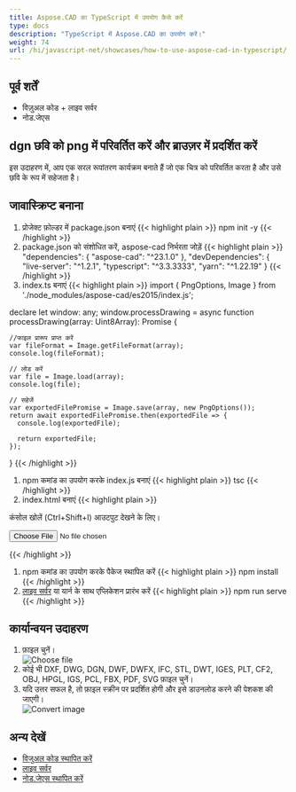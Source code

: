 ```yaml
---
title: Aspose.CAD का TypeScript में उपयोग कैसे करें
type: docs
description: "TypeScript में Aspose.CAD का उपयोग करें।"
weight: 74
url: /hi/javascript-net/showcases/how-to-use-aspose-cad-in-typescript/
---
```



## पूर्व शर्तें
- विज़ुअल कोड + लाइव सर्वर
- नोड.जेएस

## dgn छवि को png में परिवर्तित करें और ब्राउज़र में प्रदर्शित करें

इस उदाहरण में, आप एक सरल रूपांतरण कार्यक्रम बनाते हैं जो एक चित्र को परिवर्तित करता है और उसे छवि के रूप में सहेजता है।

## जावास्क्रिप्ट बनाना

1. प्रोजेक्ट फ़ोल्डर में package.json बनाएं
{{< highlight plain >}}
npm init -y
{{< /highlight >}}
1. package.json को संशोधित करें, aspose-cad निर्भरता जोड़ें
{{< highlight plain >}}
"dependencies": {
    "aspose-cad": "^23.1.0"
  },
 "devDependencies": {
    "live-server": "^1.2.1",
    "typescript": "^3.3.3333",
    "yarn": "^1.22.19"
  }
{{< /highlight >}}
1. index.ts बनाएं
{{< highlight plain >}}
import { PngOptions, Image } from './node_modules/aspose-cad/es2015/index.js';

declare let window: any;
window.processDrawing = async function processDrawing(array: Uint8Array): Promise<any> {

    //फाइल प्रारूप प्राप्त करें
    var fileFormat = Image.getFileFormat(array);
    console.log(fileFormat);
    
    // लोड करें
    var file = Image.load(array);
    console.log(file);
    
    // सहेजें
    var exportedFilePromise = Image.save(array, new PngOptions());
    return await exportedFilePromise.then(exportedFile => {
      console.log(exportedFile);
      
      return exportedFile;
    });
}
{{< /highlight >}}
1. npm कमांड का उपयोग करके index.js बनाएं
{{< highlight plain >}}
tsc
{{< /highlight >}}
1. index.html बनाएं
{{< highlight plain >}}
<!DOCTYPE html>
कंसोल खोलें (Ctrl+Shift+I) आउटपुट देखने के लिए।

<script src="./node_modules/aspose-cad/dotnet.js"></script>
<script type="module" src="./node_modules/aspose-cad/es2015/index-js.js"></script>

<body>
	<input id="file" type="file">
	<img id="image" />
</body>

<script>
window.onload = async function () {
	document.querySelector('input').addEventListener('change', function() {
      var reader = new FileReader();
      reader.onload = function() {
      
          var arrayBuffer = this.result;
          var array = new Uint8Array(arrayBuffer);
          
		  //फाइल प्रारूप प्राप्त करें
		  fileFormat = Aspose.CAD.Image.getFileFormat(array);
          console.log(fileFormat);
		  
		  // लोड करें
		  file = Aspose.CAD.Image.load(array);
          console.log(file);
		  
		  // सहेजें
		  exportedFilePromise = Aspose.CAD.Image.save(array, new Aspose.CAD.PngOptions());
		  exportedFilePromise.then(exportedFile => {
			console.log(exportedFile);
			
			var urlCreator = window.URL || window.webkitURL;
			var blob = new Blob([exportedFile], { type: 'application/octet-stream' });
            var imageUrl = urlCreator.createObjectURL(blob);
            document.querySelector("#image").src = imageUrl;
		  });
      }
	  
      reader.readAsArrayBuffer(this.files[0]);
    }, 
	false);
};
</script>
{{< /highlight >}}

1. npm कमांड का उपयोग करके पैकेज स्थापित करें
{{< highlight plain >}}
npm install
{{< /highlight >}}
1. [लाइव सर्वर](https://marketplace.visualstudio.com/items?itemName=ritwickdey.LiveServer/) या यार्न के साथ एप्लिकेशन प्रारंभ करें
{{< highlight plain >}}
npm run serve
{{< /highlight >}}

## कार्यान्वयन उदाहरण

1. फ़ाइल चुनें।<br>
![Choose file](/cad/_assets/javascript-net/typescript/choose-file.png)<br>
1. कोई भी DXF, DWG, DGN, DWF, DWFX, IFC, STL, DWT, IGES, PLT, CF2, OBJ, HPGL, IGS, PCL, FBX, PDF, SVG फ़ाइल चुनें।
1. यदि उत्तर सफल है, तो फ़ाइल स्क्रीन पर प्रदर्शित होगी और इसे डाउनलोड करने की पेशकश की जाएगी।<br>
![Convert image](/cad/_assets/javascript-net/typescript/convert-image.png)<br>
## अन्य देखें

- [विजुअल कोड स्थापित करें](https://code.visualstudio.com/)
- [लाइव सर्वर](https://marketplace.visualstudio.com/items?itemName=ritwickdey.LiveServer/)
- [नोड.जेएस स्थापित करें](https://nodejs.org/en/)
